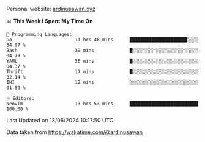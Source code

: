 Personal website: [ardinusawan.xyz](https://ardinusawan.xyz)

<!--START_SECTION:waka-->
📊 **This Week I Spent My Time On** 

```text
💬 Programming Languages: 
Go                       11 hrs 48 mins      █████████████████████░░░░   84.97 % 
Bash                     39 mins             █░░░░░░░░░░░░░░░░░░░░░░░░   04.79 % 
YAML                     36 mins             █░░░░░░░░░░░░░░░░░░░░░░░░   04.37 % 
Thrift                   17 mins             █░░░░░░░░░░░░░░░░░░░░░░░░   02.14 % 
INI                      12 mins             ░░░░░░░░░░░░░░░░░░░░░░░░░   01.50 % 

🔥 Editors: 
Neovim                   13 hrs 53 mins      █████████████████████████   100.00 % 
```


 Last Updated on 13/06/2024 10:17:50 UTC
<!--END_SECTION:waka-->
Data taken from https://wakatime.com/@ardinusawan
